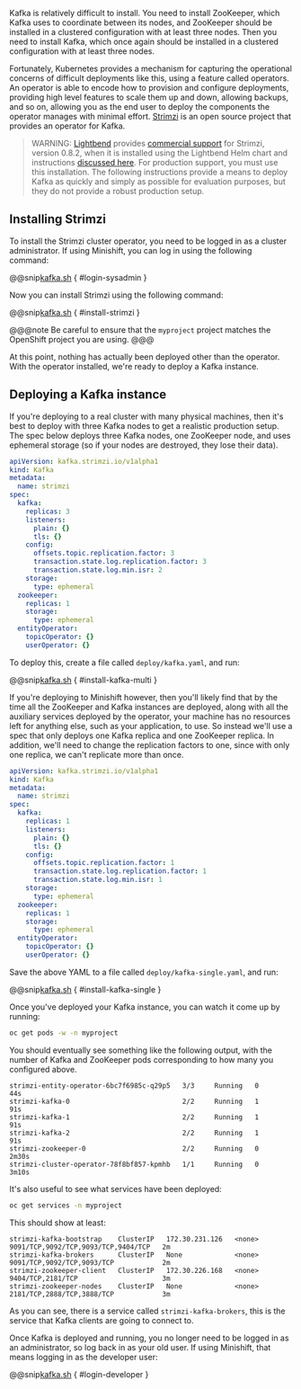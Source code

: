 
Kafka is relatively difficult to install. You need to install ZooKeeper, which Kafka uses to coordinate between its nodes, and ZooKeeper should be installed in a clustered configuration with at least three nodes. Then you need to install Kafka, which once again should be installed in a clustered configuration with at least three nodes.

Fortunately, Kubernetes provides a mechanism for capturing the operational concerns of difficult deployments like this, using a feature called operators. An operator is able to encode how to provision and configure deployments, providing high level features to scale them up and down, allowing backups, and so on, allowing you as the end user to deploy the components the operator manages with minimal effort. [Strimzi](https://strimzi.io/) is an open source project that provides an operator for Kafka.

> WARNING: [Lightbend](https://www.lightbend.com) provides [commercial support](https://developer.lightbend.com/docs/fast-data-platform/current-OpenShift/#strimzi-operator-kafka) for Strimzi, version 0.8.2, when it is installed using the Lightbend Helm chart and instructions [discussed here](https://developer.lightbend.com/docs/fast-data-platform/current-OpenShift/#installing-strimzi). For production support, you must use this installation. The following instructions provide a means to deploy Kafka as quickly and simply as possible for evaluation purposes, but they do not provide a robust production setup.

## Installing Strimzi

To install the Strimzi cluster operator, you need to be logged in as a cluster administrator. If using Minishift, you can log in using the following command:

@@snip[kafka.sh](scripts/kafka.sh) { #login-sysadmin }

Now you can install Strimzi using the following command:

@@snip[kafka.sh](scripts/kafka.sh) { #install-strimzi }

@@@note
Be careful to ensure that the `myproject` project matches the OpenShift project you are using.
@@@

At this point, nothing has actually been deployed other than the operator. With the operator installed, we're ready to deploy a Kafka instance.

## Deploying a Kafka instance

If you're deploying to a real cluster with many physical machines, then it's best to deploy with three Kafka nodes to get a realistic production setup. The spec below deploys three Kafka nodes, one ZooKeeper node, and uses ephemeral storage (so if your nodes are destroyed, they lose their data).

```yaml
apiVersion: kafka.strimzi.io/v1alpha1
kind: Kafka
metadata:
  name: strimzi
spec:
  kafka:
    replicas: 3
    listeners:
      plain: {}
      tls: {}
    config:
      offsets.topic.replication.factor: 3
      transaction.state.log.replication.factor: 3
      transaction.state.log.min.isr: 2
    storage:
      type: ephemeral
  zookeeper:
    replicas: 1
    storage:
      type: ephemeral
  entityOperator:
    topicOperator: {}
    userOperator: {}
```

To deploy this, create a file called `deploy/kafka.yaml`, and run:

@@snip[kafka.sh](scripts/kafka.sh) { #install-kafka-multi }

If you're deploying to Minishift however, then you'll likely find that by the time all the ZooKeeper and Kafka instances are deployed, along with all the auxiliary services deployed by the operator, your machine has no resources left for anything else, such as your application, to use. So instead we'll use a spec that only deploys one Kafka replica and one ZooKeeper replica. In addition, we'll need to change the replication factors to one, since with only one replica, we can't replicate more than once.

```yaml
apiVersion: kafka.strimzi.io/v1alpha1
kind: Kafka
metadata:
  name: strimzi
spec:
  kafka:
    replicas: 1
    listeners:
      plain: {}
      tls: {}
    config:
      offsets.topic.replication.factor: 1
      transaction.state.log.replication.factor: 1
      transaction.state.log.min.isr: 1
    storage:
      type: ephemeral
  zookeeper:
    replicas: 1
    storage:
      type: ephemeral
  entityOperator:
    topicOperator: {}
    userOperator: {}
```

Save the above YAML to a file called `deploy/kafka-single.yaml`, and run:

@@snip[kafka.sh](scripts/kafka.sh) { #install-kafka-single }

Once you've deployed your Kafka instance, you can watch it come up by running:

```sh
oc get pods -w -n myproject
```

You should eventually see something like the following output, with the number of Kafka and ZooKeeper pods corresponding to how many you configured above.

```
strimzi-entity-operator-6bc7f6985c-q29p5   3/3     Running   0          44s
strimzi-kafka-0                            2/2     Running   1          91s
strimzi-kafka-1                            2/2     Running   1          91s
strimzi-kafka-2                            2/2     Running   1          91s
strimzi-zookeeper-0                        2/2     Running   0          2m30s
strimzi-cluster-operator-78f8bf857-kpmhb   1/1     Running   0          3m10s
```

It's also useful to see what services have been deployed:

```sh
oc get services -n myproject
```

This should show at least:

```
strimzi-kafka-bootstrap    ClusterIP   172.30.231.126   <none>        9091/TCP,9092/TCP,9093/TCP,9404/TCP   2m
strimzi-kafka-brokers      ClusterIP   None             <none>        9091/TCP,9092/TCP,9093/TCP            2m
strimzi-zookeeper-client   ClusterIP   172.30.226.168   <none>        9404/TCP,2181/TCP                     3m
strimzi-zookeeper-nodes    ClusterIP   None             <none>        2181/TCP,2888/TCP,3888/TCP            3m
```

As you can see, there is a service called `strimzi-kafka-brokers`, this is the service that Kafka clients are going to connect to.

Once Kafka is deployed and running, you no longer need to be logged in as an administrator, so log back in as your old user. If using Minishift, that means logging in as the developer user:

@@snip[kafka.sh](scripts/kafka.sh) { #login-developer }
